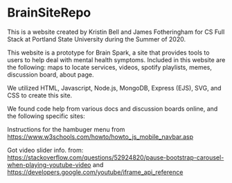 # BrainSiteRepo

This is a website created by Kristin Bell and James Fotheringham for CS Full Stack at Portland State University during the Summer of 2020.

This website is a prototype for Brain Spark, a site that provides tools to users to help deal with mental health symptoms.
Included in this website are the following: maps to locate services, videos, spotify playlists, memes, discussion board, about page.

We utilized HTML, Javascript, Node.js, MongoDB, Express (EJS), SVG, and CSS to create this site.

We found code help from various docs and discussion boards online, and the following specific sites:

Instructions for the hambuger menu from https://www.w3schools.com/howto/howto_js_mobile_navbar.asp

Got video slider info. from: https://stackoverflow.com/questions/52924820/pause-bootstrap-carousel-when-playing-youtube-video
  and https://developers.google.com/youtube/iframe_api_reference
  
  
